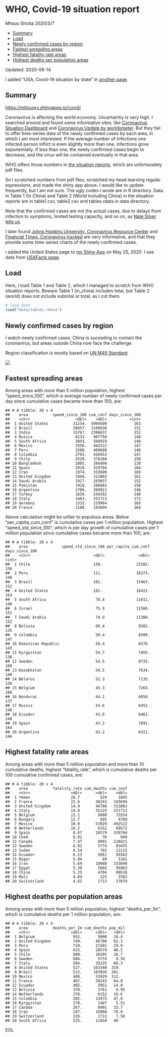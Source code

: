WHO, Covid-19 situation report
================
Mitsuo Shiota
2020/3/7

  - [Summary](#summary)
  - [Load](#load)
  - [Newly confirmed cases by region](#newly-confirmed-cases-by-region)
  - [Fastest spreading areas](#fastest-spreading-areas)
  - [Highest fatality rate areas](#highest-fatality-rate-areas)
  - [Highest deaths per population
    areas](#highest-deaths-per-population-areas)

Updated: 2020-08-14

I added “USA, Covid-19 situation by state” in [another page](USA.md).

## Summary

<https://mitsuoxv.shinyapps.io/covid/>

Coronavirus is affecting the world economy. Uncertaintiy is very high. I
searched around and found some informative sites, like [Coronavirus
Situation
Dashboard](https://who.maps.arcgis.com/apps/opsdashboard/index.html#/c88e37cfc43b4ed3baf977d77e4a0667)
and [Coronavirus Update by
worldometer](https://www.worldometers.info/coronavirus/). But they fail
to offer time-series data of the newly confirmed cases by each area, in
which I am most interested. If the average number of infections one
infected person inflict is even slightly more than one, infections grow
exponentially. If less than one, the newly confirmed cases begin to
decrease, and the virus will be contained eventually in that area.

WHO offers those numbers in [the situation
reports](https://www.who.int/emergencies/diseases/novel-coronavirus-2019/situation-reports/),
which are unfortunately pdf files.

So I scratched numbers from pdf files, scratched my head learning
regular expressions, and made the shiny app above. I would like to
update frequently, but I am not sure. The ugly codes I wrote are in R
directory. Data in Table 1 (In China) and Table 2 (World including
China) in the situation reports are in table1.csv, table2.csv and
tables.rdata in data directory.

Note that the confirmed cases are not the actual cases, due to delays
from infection to symptoms, limited testing capacity, and so on, as
[Nate Silver tells
us](https://fivethirtyeight.com/features/coronavirus-case-counts-are-meaningless/).

I later found [Johns Hopkins University, Coronavirus Resource
Center](https://coronavirus.jhu.edu/) and [Financial Times, Coronavirus
tracked](https://www.ft.com/content/a26fbf7e-48f8-11ea-aeb3-955839e06441)
are very informative, and that they provide some time-series charts of
the newly confirmed cases.

I added the United States page to [my Shiny
App](https://mitsuoxv.shinyapps.io/covid/) on May 25, 2020. I use data
from [USAFacts
page](https://usafacts.org/visualizations/coronavirus-covid-19-spread-map/).

## Load

Here, I load Table 1 and Table 2, which I managed to scratch from WHO
situation reports. Beware Table 1 (in\_china) includes total, but Table
2 (world) does not include subtotal or total, as I cut them.

``` r
# load data
load("data/tables.rdata")
```

## Newly confirmed cases by region

I watch newly confirmed cases. China is suceeding to contain the
coronavirus, but areas outside China now face the challenge.

Region classification is mostly based on [UN M49
Standard](https://unstats.un.org/unsd/methodology/m49/).

![](README_files/figure-gfm/chart-1.png)<!-- -->

## Fastest spreading areas

Among areas with more than 5 million population, highest
“speed\_since\_100”, which is average number of newly confirmed cases
per day since cumulative cases became more than 100, are:

    ## # A tibble: 20 x 4
    ##    area           speed_since_100 cum_conf days_since_100
    ##    <chr>                    <dbl>    <dbl>          <int>
    ##  1 United States           31254.  5094500            163
    ##  2 Brazil                  20457.  3109630            152
    ##  3 India                   15767.  2396637            152
    ##  4 Russia                   6133.   907758            148
    ##  5 South Africa             3843.   568919            148
    ##  6 Mexico                   3350.   492522            147
    ##  7 Peru                     3308.   489680            148
    ##  8 Colombia                 2791.   410453            147
    ##  9 Chile                    2520.   378168            150
    ## 10 Bangladesh               2065.   266498            129
    ## 11 Spain                    2010.   329784            164
    ## 12 Iran                     1974.   333699            169
    ## 13 United Kingdom           1948.   313802            161
    ## 14 Saudi Arabia             1927.   293037            152
    ## 15 Pakistan                 1910.   286683            150
    ## 16 Argentina                1786.   260911            146
    ## 17 Turkey                   1650.   244392            148
    ## 18 Italy                    1463.   251713            172
    ## 19 Germany                  1332.   219964            165
    ## 20 France                   1180.   193694            164

Above calculation might be unfair to populous areas. Below
“per\_capita\_cum\_conf” is cumulative cases per 1 million population.
Highest “speed\_std\_since\_100”, which is per day growth of cumulative
cases per 1 million population since cumulative cases became more than
100, are:

    ## # A tibble: 20 x 4
    ##    area               speed_std_since_100 per_capita_cum_conf days_since_100
    ##    <chr>                            <dbl>               <dbl>          <int>
    ##  1 Chile                            150.               22582.            150
    ##  2 Peru                             111.               16373.            148
    ##  3 Brazil                           102.               15463.            152
    ##  4 United States                    101.               16422.            163
    ##  5 South Africa                      78.4              11611.            148
    ##  6 Israel                            75.9              11566.            152
    ##  7 Saudi Arabia                      74.9              11388.            152
    ##  8 Bolivia                           69.4               9382.            135
    ##  9 Colombia                          58.4               8589.            147
    ## 10 Dominican Republic                58.4               8370.            143
    ## 11 Kyrgyzstan                        54.7               7455.            136
    ## 12 Sweden                            54.5               8733.            160
    ## 13 Kazakhstan                        54.5               7634.            140
    ## 14 Belarus                           52.3               7135.            136
    ## 15 Belgium                           45.3               7263.            160
    ## 16 Honduras                          44.1               6058.            137
    ## 17 Russia                            43.6               6452.            148
    ## 18 Ecuador                           43.6               6461.            148
    ## 19 Spain                             43.2               7091.            164
    ## 20 Argentina                         43.2               6311.            146

## Highest fatality rate areas

Among areas with more than 5 million population and more than 10
cumulative deaths, highest “fatality\_rate”, which is cumulative deaths
per 100 cumulative confirmed cases, are:

    ## # A tibble: 20 x 4
    ##    area           fatality_rate cum_deaths cum_conf
    ##    <chr>                  <dbl>      <dbl>    <dbl>
    ##  1 Yemen                  28.7         529     1845
    ##  2 France                 15.6       30243   193694
    ##  3 United Kingdom         14.9       46706   313802
    ##  4 Italy                  14.0       35225   251713
    ##  5 Belgium                13.1        9900    75554
    ##  6 Hungary                12.7         605     4768
    ##  7 Mexico                 10.9       53929   492522
    ##  8 Netherlands            10.2        6152    60572
    ##  9 Spain                   8.67      28579   329784
    ## 10 Chad                    8.01         76      949
    ## 11 Canada                  7.47       8991   120421
    ## 12 Sweden                  6.92       5774    83455
    ## 13 Sudan                   6.54        792    12115
    ## 14 Ecuador                 6.23       5951    95563
    ## 15 Niger                   5.94         69     1161
    ## 16 Iran                    5.69      18988   333699
    ## 17 Egypt                   5.30       5085    95963
    ## 18 China                   5.25       4704    89526
    ## 19 Mali                    4.84        125     2582
    ## 20 Switzerland             4.62       1713    37079

## Highest deaths per population areas

Among areas with more than 5 million population, highest
“deaths\_per\_1m”, which is cumulative deaths per 1 million
population, are:

    ## # A tibble: 20 x 4
    ##    area           deaths_per_1m cum_deaths pop_mil
    ##    <chr>                  <dbl>      <dbl>   <dbl>
    ##  1 Belgium                 952.       9900   10.4 
    ##  2 United Kingdom          749.      46706   62.3 
    ##  3 Peru                    719.      21501   29.9 
    ##  4 Spain                   615.      28579   46.5 
    ##  5 Chile                   609.      10205   16.7 
    ##  6 Sweden                  604.       5774    9.56
    ##  7 Italy                   584.      35225   60.3 
    ##  8 United States           527.     163340  310.  
    ##  9 Brazil                  512.     103026  201.  
    ## 10 Mexico                  480.      53929  112.  
    ## 11 France                  467.      30243   64.8 
    ## 12 Ecuador                 402.       5951   14.8 
    ## 13 Bolivia                 378.       3761    9.95
    ## 14 Netherlands             370.       6152   16.6 
    ## 15 Colombia                282.      13475   47.8 
    ## 16 Kyrgyzstan              270.       1487    5.51
    ## 17 Canada                  267.       8991   33.7 
    ## 18 Iran                    247.      18988   76.9 
    ## 19 Switzerland             226.       1713    7.58
    ## 20 South Africa            225.      11010   49

EOL
